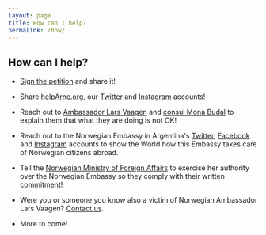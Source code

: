 ```yaml
---
layout: page
title: How can I help?
permalink: /how/
---
```


## How can I help?

* [Sign the petition](https://www.change.org/p/norwegian-embassy-in-argentina-return-medical-coverage-to-a-norwegian-citizen-in-argentina/) and share it!

* Share [helpArne.org](https://helparne.org), our [Twitter](https://twitter.com/helparne) and [Instagram](https://www.instagram.com/helparnenow) accounts!

* Reach out to [Ambassador Lars Vaagen](Lars.Ole.Vaagen@mfa.no) and [consul Mona Budal](Mona.Helen.Budal@mfa.no) to explain them that what they are doing is not OK!

* Reach out to the Norwegian Embassy in Argentina's [Twitter](https://www.twitter.com/NoruegaenARG), [Facebook](https://www.facebook.com/EmbajadaDeNoruegaEnArgentina/) and [Instagram](https://www.instagram.com/noruegaargentina) accounts to show the World how this Embassy takes care of Norwegian citizens abroad.

* Tell the [Norwegian Ministry of Foreign Affairs](Ine.Eriksen.Soreide@mfa.no) to exercise her authority over the Norwegian Embassy so they comply with their written commitment!

* Were you or someone you know also a victim of Norwegian Ambassador Lars Vaagen? [Contact us](hi@helpArne.org).

* More to come!
